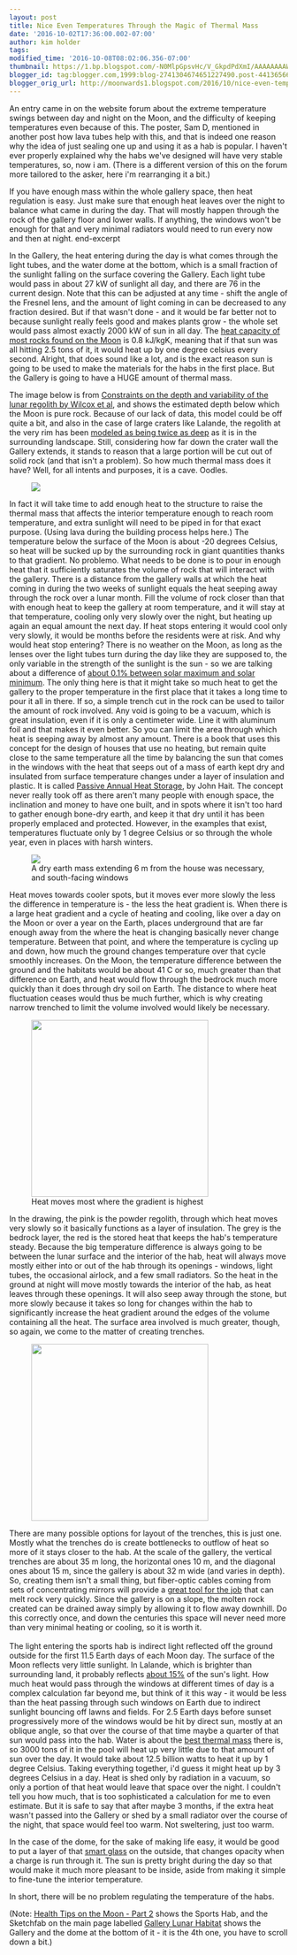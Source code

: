 ```yaml
---
layout: post
title: Nice Even Temperatures Through the Magic of Thermal Mass
date: '2016-10-02T17:36:00.002-07:00'
author: kim holder
tags:
modified_time: '2016-10-08T08:02:06.356-07:00'
thumbnail: https://1.bp.blogspot.com/-N0MlpGpsvHc/V_GkpdPdXmI/AAAAAAAAWRU/e3hGwYfJrH0CpiVmOZSRYHaxbNIswEbVQCLcB/s72-c/bedrock-depth.jpg
blogger_id: tag:blogger.com,1999:blog-2741304674651227490.post-4413656618449089658
blogger_orig_url: http://moonwards1.blogspot.com/2016/10/nice-even-temperatures-through-magic-of.html
---
```


An entry came in on the website forum about the extreme temperature swings between day and night on the Moon, and the difficulty of keeping temperatures even because of this. The poster, Sam D, mentioned in another post how lava tubes help with this, and that is indeed one reason why the idea of just sealing one up and using it as a hab is popular. I haven't ever properly explained why the habs we've designed will have very stable temperatures, so, now i am. (There is a different version of this on the forum more tailored to the asker, here i'm rearranging it a bit.)

If you have enough mass within the whole gallery space, then heat regulation is easy. Just make sure that enough heat leaves over the night to balance what came in during the day. That will mostly happen through the rock of the gallery floor and lower walls. If anything, the windows won't be enough for that and very minimal radiators would need to run every now and then at night.
end-excerpt

In the Gallery, the heat entering during the day is what comes through the light tubes, and the water dome at the bottom, which is a small fraction of the sunlight falling on the surface covering the Gallery. Each light tube would pass in about 27 kW of sunlight all day, and there are 76 in the current design. Note that this can be adjusted at any time - shift the angle of the Fresnel lens, and the amount of light coming in can be decreased to any fraction desired. But if that wasn't done - and it would be far better not to because sunlight really feels good and makes plants grow - the whole set would pass almost exactly 2000 kW of sun in all day. The [heat capacity of most rocks found on the Moon](http://www.engineeringtoolbox.com/specific-heat-solids-d_154.html) is 0.8 kJ/kgK, meaning that if that sun was all hitting 2.5 tons of it, it would heat up by one degree celsius every second. Alright, that does sound like a lot, and is the exact reason sun is going to be used to make the materials for the habs in the first place. But the Gallery is going to have a HUGE amount of thermal mass.

The image below is from [Constraints on the depth and variability of the lunar regolith by Wilcox et al](https://lunar.gsfc.nasa.gov/library/wilcox_2005.pdf), and shows the estimated depth below which the Moon is pure rock. Because of our lack of data, this model could be off quite a bit, and also in the case of large craters like Lalande, the regolith at the very rim has been [modeled as being twice as deep](http://www.lpi.usra.edu/exploration/education/hsResearch/crateringLab/lab/part1/background/) as it is in the surrounding landscape. Still, considering how far down the crater wall the Gallery extends, it stands to reason that a large portion will be cut out of solid rock (and that isn't a problem). So how much thermal mass does it have? Well, for all intents and purposes, it is a cave. Oodles.  

<figure><img  src="https://www.moonwards.com/img/bedrock-depth.jpg" /></figure>

In fact it will take time to add enough heat to the structure to raise the thermal mass that affects the interior temperature enough to reach room temperature, and extra sunlight will need to be piped in for that exact purpose. (Using lava during the building process helps here.) The temperature below the surface of the Moon is about -20 degrees Celsius, so heat will be sucked up by the surrounding rock in giant quantities thanks to that gradient. No problemo. What needs to be done is to pour in enough heat that it sufficiently saturates the volume of rock that will interact with the gallery. There is a distance from the gallery walls at which the heat coming in during the two weeks of sunlight equals the heat seeping away through the rock over a lunar month. Fill the volume of rock closer than that with enough heat to keep the gallery at room temperature, and it will stay at that temperature, cooling only very slowly over the night, but heating up again an equal amount the next day. If heat stops entering it would cool only very slowly, it would be months before the residents were at risk. And why would heat stop entering? There is no weather on the Moon, as long as the lenses over the light tubes turn during the day like they are supposed to, the only variable in the strength of the sunlight is the sun - so we are talking about a difference of [about 0.1% between solar maximum and solar minimum](https://en.wikipedia.org/wiki/Solar_irradiance#Variation). The only thing here is that it might take so much heat to get the gallery to the proper temperature in the first place that it takes a long time to pour it all in there. If so, a simple trench cut in the rock can be used to tailor the amount of rock involved. Any void is going to be a vacuum, which is great insulation, even if it is only a centimeter wide. Line it with aluminum foil and that makes it even better. So you can limit the area through which heat is seeping away by almost any amount. There is a book that uses this concept for the design of houses that use no heating, but remain quite close to the same temperature all the time by balancing the sun that comes in the windows with the heat that seeps out of a mass of earth kept dry and insulated from surface temperature changes under a layer of insulation and plastic. It is called [Passive Annual Heat Storage](https://www.amazon.com/Passive-Annual-Heat-Storage-Improving/dp/0615905889), by John Hait. The concept never really took off as there aren't many people with enough space, the inclination and money to have one built, and in spots where it isn't too hard to gather enough bone-dry earth, and keep it that dry until it has been properly emplaced and protected. However, in the examples that exist, temperatures fluctuate only by 1 degree Celsius or so through the whole year, even in places with harsh winters.

<figure><img src="https://www.moonwards.com/img/passive-annual-heat.jpg" />
<figcaption>A dry earth mass extending 6 m from the house was necessary, and south-facing windows</figcaption></figure>

Heat moves towards cooler spots, but it moves ever more slowly the less the difference in temperature is - the less the heat gradient is. When there is a large heat gradient and a cycle of heating and cooling, like over a day on the Moon or over a year on the Earth, places underground that are far enough away from the where the heat is changing basically never change temperature. Between that point, and where the temperature is cycling up and down, how much the ground changes temperature over that cycle smoothly increases. On the Moon, the temperature difference between the ground and the habitats would be about 41 C or so, much greater than that difference on Earth, and heat would flow through the bedrock much more quickly than it does through dry soil on Earth. The distance to where heat fluctuation ceases would thus be much further, which is why creating narrow trenched to limit the volume involved would likely be necessary.

<figure><img src="https://www.moonwards.com/img/heat-flow-diagram.jpg" width="320" />
<figcaption>Heat moves most where the gradient is highest</figcaption></figure>

In the drawing, the pink is the powder regolith, through which heat moves very slowly so it basically functions as a layer of insulation. The grey is the bedrock layer, the red is the stored heat that keeps the hab's temperature steady. Because the big temperature difference is always going to be between the lunar surface and the interior of the hab, heat will always move mostly either into or out of the hab through its openings - windows, light tubes, the occasional airlock, and a few small radiators. So the heat in the ground at night will move mostly towards the interior of the hab, as heat leaves through these openings. It will also seep away through the stone, but more slowly because it takes so long for changes within the hab to significantly increase the heat gradient around the edges of the volume containing all the heat. The surface area involved is much greater, though, so again, we come to the matter of creating trenches.

<figure><img src="https://www.moonwards.com/img/heat-flow-trenches.jpg" width="320" /></figure>

There are many possible options for layout of the trenches, this is just one. Mostly what the trenches do is create bottlenecks to outflow of heat so more of it stays closer to the hab. At the scale of the gallery, the vertical trenches are about 35 m long, the horizontal ones 10 m, and the diagonal ones about 15 m, since the gallery is about 32 m wide (and varies in depth). So, creating them isn't a small thing, but fiber-optic cables coming from sets of concentrating mirrors will provide a [great tool for the job](http://www.psicorp.com/pdf/library/VG09-193.pdf) that can melt rock very quickly. Since the gallery is on a slope, the molten rock created can be drained away simply by allowing it to flow away downhill. Do this correctly once, and down the centuries this space will never need more than very minimal heating or cooling, so it is worth it.<br /><br />The light entering the sports hab is indirect light reflected off the ground outside for the first 11.5 Earth days of each Moon day. The surface of the Moon reflects very little sunlight. In Lalande, which is brighter than surrounding land, it probably reflects [about 15%](https://the-moon.wikispaces.com/Brightness+of+Selected+Features) of the sun's light. How much heat would pass through the windows at different times of day is a complex calculation far beyond me, but think of it this way - it would be less than the heat passing through such windows on Earth due to indirect sunlight bouncing off lawns and fields.  For 2.5 Earth days before sunset progressively more of the windows would be hit by direct sun, mostly at an oblique angle, so that over the course of that time maybe a quarter of that sun would pass into the hab.  Water is about the [best thermal mass](http://water.usgs.gov/edu/heat-capacity.html) there is, so 3000 tons of it in the pool will heat up very little due to that amount of sun over the day. It would take about 12.5 billion watts to heat it up by 1 degree Celsius. Taking everything together, i'd guess it might heat up by 3 degrees Celsius in a day. Heat is shed only by radiation in a vacuum, so only a portion of that heat would leave that space over the night. I couldn't tell you how much, that is too sophisticated a calculation for me to even estimate. But it is safe to say that after maybe 3 months, if the extra heat wasn't passed into the Gallery or shed by a small radiator over the course of the night, that space would feel too warm. Not sweltering, just too warm.

In the case of the dome, for the sake of making life easy, it would be good to put a layer of that <a href="http://www.glass-apps.com/products/smart-glass-windows/?gclid=Cj0KEQjw4MK_BRC1n6KTtezikbIBEiQA872hYZZFssiXaNm3GaH3bypXharQ4xWqx1EoYUcn4rmSeLEaAg3z8P8HAQ">smart glass</a> on the outside, that changes opacity when a charge is run through it. The sun is pretty bright during the day so that would make it much more pleasant to be inside, aside from making it simple to fine-tune the interior temperature.

In short, there will be no problem regulating the temperature of the habs.

(Note: <a href="http://moonwards1.blogspot.mx/2016/08/health-tips-on-moon-part-2.html">Health Tips on the Moon - Part 2</a> shows the Sports Hab, and the Sketchfab on the main page labelled <a href="http://www.moonwards.com/index.html#colony">Gallery Lunar Habitat</a>&nbsp;shows the Gallery and the dome at the bottom of it - it is the 4th one, you have to scroll down a bit.)
